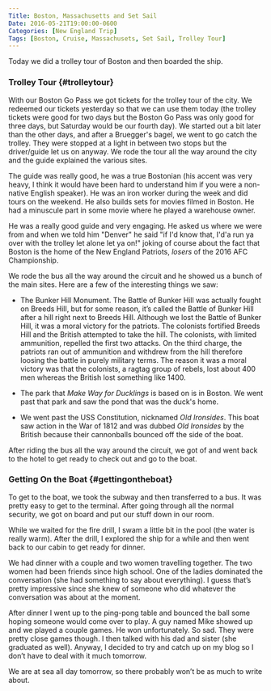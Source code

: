 ```yaml
---
Title: Boston, Massachusetts and Set Sail
Date: 2016-05-21T19:00:00-0600
Categories: [New England Trip]
Tags: [Boston, Cruise, Massachusets, Set Sail, Trolley Tour]
---
```


Today we did a trolley tour of Boston and then boarded the ship.

### Trolley Tour {#trolleytour}

With our Boston Go Pass we got tickets for the trolley tour of the city.  We
redeemed our tickets yesterday so that we can use them today (the trolley
tickets were good for two days but the Boston Go Pass was only good for three
days, but Saturday would be our fourth day). We started out a bit later than the
other days, and after a Bruegger's bagel, we went to go catch the trolley. They
were stopped at a light in between two stops but the driver/guide let us on
anyway. We rode the tour all the way around the city and the guide explained the
various sites.

The guide was really good, he was a true Bostonian (his accent was very heavy, I
think it would have been hard to understand him if you were a non-native English
speaker). He was an iron worker during the week and did tours on the weekend. He
also builds sets for movies filmed in Boston. He had a minuscule part in some
movie where he played a warehouse owner.

He was a really good guide and very engaging. He asked us where we were from and
when we told him "Denver" he said "if I'd know that, I'd'a run ya over with the
trolley let alone let ya on!" joking of course about the fact that Boston is the
home of the New England Patriots, *losers* of the 2016 AFC Championship.

We rode the bus all the way around the circuit and he showed us a bunch of the
main sites. Here are a few of the interesting things we saw:

-   The Bunker Hill Monument. The Battle of Bunker Hill was actually fought on
    Breeds Hill, but for some reason, it’s called the Battle of Bunker Hill
    after a hill right next to Breeds Hill. Although we lost the Battle of
    Bunker Hill, it was a moral victory for the patriots. The colonists
    fortified Breeds Hill and the British attempted to take the hill. The
    colonists, with limited ammunition, repelled the first two attacks. On the
    third charge, the patriots ran out of ammunition and withdrew from the hill
    therefore loosing the battle in purely military terms. The reason it was a
    moral victory was that the colonists, a ragtag group of rebels, lost about
    400 men whereas the British lost something like 1400.

-   The park that *Make Way for Ducklings* is based on is in Boston. We went
    past that park and saw the pond that was the duck's home.

-   We went past the USS Constitution, nicknamed *Old Ironsides*. This boat saw
    action in the War of 1812 and was dubbed *Old Ironsides* by the British
    because their cannonballs bounced off the side of the boat.

After riding the bus all the way around the circuit, we got of and went back to
the hotel to get ready to check out and go to the boat.

### Getting On the Boat {#gettingontheboat}

To get to the boat, we took the subway and then transferred to a bus. It was
pretty easy to get to the terminal. After going through all the normal security,
we got on board and put our stuff down in our room.

While we waited for the fire drill, I swam a little bit in the pool (the water
is really warm). After the drill, I explored the ship for a while and then went
back to our cabin to get ready for dinner.

We had dinner with a couple and two women travelling together. The two women had
been friends since high school. One of the ladies dominated the conversation
(she had something to say about everything). I guess that’s pretty impressive
since she knew of someone who did whatever the conversation was about at the
moment.

After dinner I went up to the ping-pong table and bounced the ball some hoping
someone would come over to play. A guy named Mike showed up and we played a
couple games. He won unfortunately. So sad. They were pretty close games though.
I then talked with his dad and sister (she graduated as well). Anyway, I decided
to try and catch up on my blog so I don’t have to deal with it much tomorrow.

We are at sea all day tomorrow, so there probably won’t be as much to write
about.
